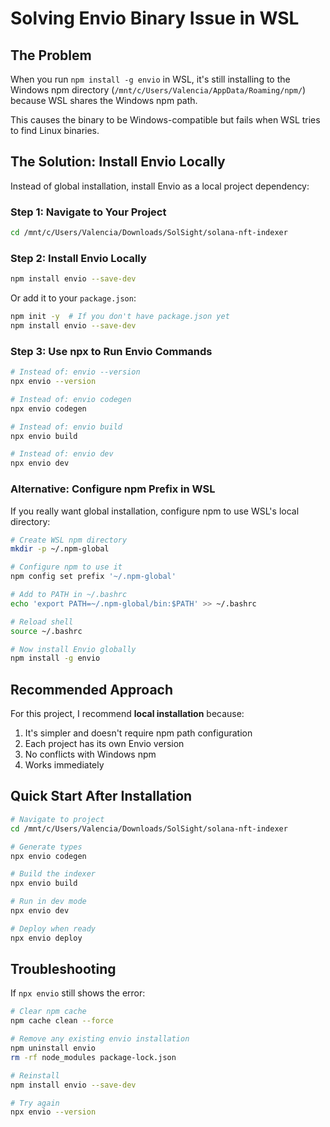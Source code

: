 # Solving Envio Binary Issue in WSL

## The Problem

When you run `npm install -g envio` in WSL, it's still installing to the Windows npm directory (`/mnt/c/Users/Valencia/AppData/Roaming/npm/`) because WSL shares the Windows npm path.

This causes the binary to be Windows-compatible but fails when WSL tries to find Linux binaries.

## The Solution: Install Envio Locally

Instead of global installation, install Envio as a local project dependency:

### Step 1: Navigate to Your Project

```bash
cd /mnt/c/Users/Valencia/Downloads/SolSight/solana-nft-indexer
```

### Step 2: Install Envio Locally

```bash
npm install envio --save-dev
```

Or add it to your `package.json`:

```bash
npm init -y  # If you don't have package.json yet
npm install envio --save-dev
```

### Step 3: Use npx to Run Envio Commands

```bash
# Instead of: envio --version
npx envio --version

# Instead of: envio codegen
npx envio codegen

# Instead of: envio build
npx envio build

# Instead of: envio dev
npx envio dev
```

### Alternative: Configure npm Prefix in WSL

If you really want global installation, configure npm to use WSL's local directory:

```bash
# Create WSL npm directory
mkdir -p ~/.npm-global

# Configure npm to use it
npm config set prefix '~/.npm-global'

# Add to PATH in ~/.bashrc
echo 'export PATH=~/.npm-global/bin:$PATH' >> ~/.bashrc

# Reload shell
source ~/.bashrc

# Now install Envio globally
npm install -g envio
```

## Recommended Approach

For this project, I recommend **local installation** because:

1. It's simpler and doesn't require npm path configuration
2. Each project has its own Envio version
3. No conflicts with Windows npm
4. Works immediately

## Quick Start After Installation

```bash
# Navigate to project
cd /mnt/c/Users/Valencia/Downloads/SolSight/solana-nft-indexer

# Generate types
npx envio codegen

# Build the indexer
npx envio build

# Run in dev mode
npx envio dev

# Deploy when ready
npx envio deploy
```

## Troubleshooting

If `npx envio` still shows the error:

```bash
# Clear npm cache
npm cache clean --force

# Remove any existing envio installation
npm uninstall envio
rm -rf node_modules package-lock.json

# Reinstall
npm install envio --save-dev

# Try again
npx envio --version
```
